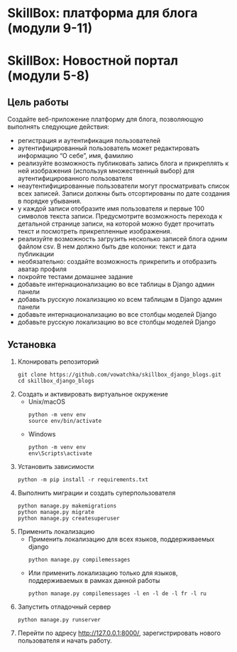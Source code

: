 # SkillBox: платформа для блога (модули 9-11)

# SkillBox: Новостной портал (модули 5-8)

## Цель работы
Создайте веб-приложение платформу для блога, позволяющую выполнять следующие действия:

* регистрация и аутентификация пользователей
* аутентифицированный пользователь может редактировать информацию “О себе”, имя, фамилию
* реализуйте  возможность публиковать запись блога и прикреплять к ней изображения (используя множественный выбор)  для аутентифицированного пользователя
* неаутентифицированные пользователи могут просматривать список всех записей. Записи должны быть отсортированы по дате создания в порядке убывания.
* у каждой записи отобразите имя пользователя и первые 100 символов текста записи. Предусмотрите возможность перехода к детальной странице записи, на которой можно будет прочитать текст и посмотреть прикрепленные изображения.
* реализуйте возможность загрузить несколько записей блога одним файлом csv. В нем должно быть две колонки: текст и дата публикации
* необязательно: создайте возможность прикрепить и отобразить аватар профиля
* покройте тестами домашнее задание
* добавьте интернационализацию во все таблицы в Django админ панели
* добавьть русскую локализацию ко всем таблицам в Django админ панели
* добавьте интернационализацию во все столбцы моделей Django
* добавьте русскую локализацию во все столбцы моделей Django

## Установка
1. Клонировать репозиторий
    ```
    git clone https://github.com/vowatchka/skillbox_django_blogs.git
    cd skillbox_django_blogs
    ```
2. Создать и активировать виртуальное окружение
    * Unix/macOS
        ```
        python -m venv env
        source env/bin/activate
        ```
    * Windows
        ```
        python -m venv env
        env\Scripts\activate
        ```
3. Установить зависимости
    ```
    python -m pip install -r requirements.txt
    ```
4. Выполнить миграции и создать суперпользователя
    ```
    python manage.py makemigrations
    python manage.py migrate
    python manage.py createsuperuser
    ```
5. Применить локализацию
    * Применить локализацию для всех языков, поддерживаемых django
        ```
        python manage.py compilemessages
        ```
    * Или применить локализацию только для языков, поддерживаемых в рамках данной работы
        ```
        python manage.py compilemessages -l en -l de -l fr -l ru
        ```
6. Запустить отладочный сервер
    ```
    python manage.py runserver
    ```
7. Перейти по адресу http://127.0.0.1:8000/, зарегистрировать нового пользователя и начать работу.
